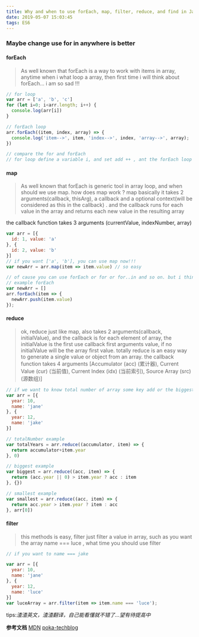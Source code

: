 ```yaml
---
title: Why and when to use forEach, map, filter, reduce, and find in JavaScript
date: 2019-05-07 15:03:45
tags: ES6
---
```

### Maybe change use for in anywhere is better
#### forEach

> As well known that forEach is a way to work with items in array, anytime when i what loop a array, then first time i will think about forEach... i am so sad !!!

```javascript
// for loop
var arr = ['a', 'b', 'c']
for (let i=0; i<arr.length; i++) {
  console.log(arr[i])
}

// forEach loop
arr.forEach((item, index, array) => {
  console.log('item-->', item, 'index-->', index, 'array-->', array);
})

// compare the for and forEach
// for loop define a variable i, and set add ++ , ant the forEach loop you can do nothing
```

#### map

> As well known that forEach is generic tool in array loop, and when should we use map.
  how does map work ?
  map basically it takes 2 arguments(callback, thisArg), a callback and a optional context(will be considered as this in the callback) . and the callback runs for each value in the array and returns each new value in the 
  resulting array

  the callback function takes 3 arguments (currentValue, indexNumber, array)

```javascript
var arr = [{
  id: 1, value: 'a'
}, {
  id: 2, value: 'b'
}]
// if you want ['a', 'b'], you can use map now!!!
var newArr = arr.map(item => item.value) // so easy

// of cause you can use forEach or for or for..in and so on. but i think the map is you best choice
// example forEach
var newArr = []
arr.forEach(item => {
  newArr.push(item.value)
});
```

#### reduce

> ok, reduce just like map, also takes 2 arguments(callback, initialValue), and the callback is for each element of array, the initialValue is the first use callback first arguments value, if no initialValue will be the array first value. totally reduce is an easy way to generate a single value or object from an array.
  the callback function takes 4 arguments [Accumulator (acc) (累计器), Current Value (cur) (当前值), Current Index (idx) (当前索引), Source Array (src) (源数组)]

```javascript
// if we want to know total number of array some key add or the biggest one or the smallest. what time you should use reduce
var arr = [{
  year: 10,
  name: 'jane'
}, {
  year: 12,
  name: 'jake'
}]

// totalNumber example
var totalYears = arr.reduce((accumulator, item) => {
  return accumulator+item.year
}, 0)

// biggest example
var biggest = arr.reduce((acc, item) => {
  return (acc.year || 0) > item.year ? acc : item
}, {})

// smallest example
var smallest = arr.reduce((acc, item) => {
  return acc.year > item.year ? item : acc
}, arr[0])
```


#### filter
> this methods is easy, filter just filter a value in array, such as you want the array name === luce , what time you should use filter

```javascript
// if you want to name === jake 

var arr = [{
  year: 10,
  name: 'jane'
}, {
  year: 12,
  name: 'luce'
}]
var luceArray = arr.filter(item => item.name === 'luce');
```

tips:*渣渣英文，渣渣翻译，自己能看懂就不错了...望有待提高中*

**参考文档**
[MDN](https://developer.mozilla.org/zh-CN/docs/Web/JavaScript/Reference/Global_Objects/Array)
[poka-techblog](https://medium.com/poka-techblog/simplify-your-javascript-use-map-reduce-and-filter-bd02c593cc2d)

